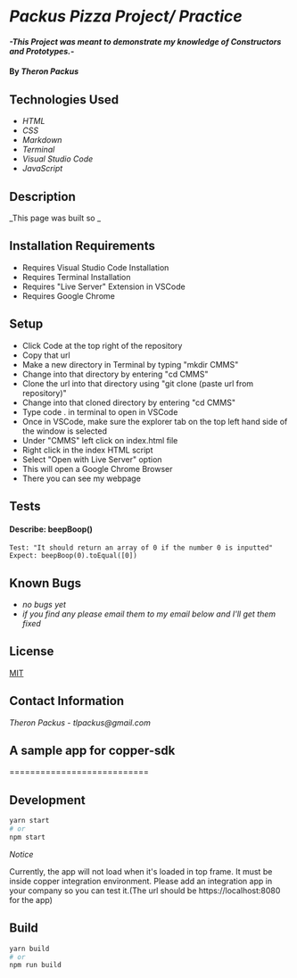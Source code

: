 # _Packus Pizza Project/ Practice_

#### _-This Project was meant to demonstrate my knowledge of Constructors and Prototypes.-_

#### By _**Theron Packus**_

## Technologies Used

* _HTML_
* _CSS_
* _Markdown_
* _Terminal_
* _Visual Studio Code_
* _JavaScript_

## Description

_This page was built so _

## Installation Requirements
- Requires Visual Studio Code Installation
- Requires Terminal Installation
- Requires "Live Server" Extension in VSCode
- Requires Google Chrome

## Setup
- Click Code at the top right of the repository
- Copy that url
- Make a new directory in Terminal by typing "mkdir CMMS"
- Change into that directory by entering "cd CMMS"
- Clone the url into that directory using "git clone (paste url from repository)"
- Change into that cloned directory by entering "cd CMMS"
- Type code . in terminal to open in VSCode
- Once in VSCode, make sure the explorer tab on the top left hand side of the window is selected
- Under "CMMS" left click on index.html file
- Right click in the index HTML script
- Select "Open with Live Server" option
- This will open a Google Chrome Browser
- There you can see my webpage

## Tests
#### Describe: beepBoop()
```
Test: "It should return an array of 0 if the number 0 is inputted"
Expect: beepBoop(0).toEqual([0])
```

## Known Bugs

* _no bugs yet_
* _if you find any please email them to my email below and I'll get them fixed_

## License

[MIT](LICENSE.txt)

## Contact Information

_Theron Packus - tlpackus@gmail.com_


## A sample app for copper-sdk
===========================

## Development
```bash
yarn start
# or
npm start
```
*Notice*

Currently, the app will not load when it's loaded in top frame. It must be inside copper integration environment.
Please add an integration app in your company so you can test it.(The url should be https://localhost:8080 for the app)


## Build
```bash
yarn build
# or
npm run build
```
